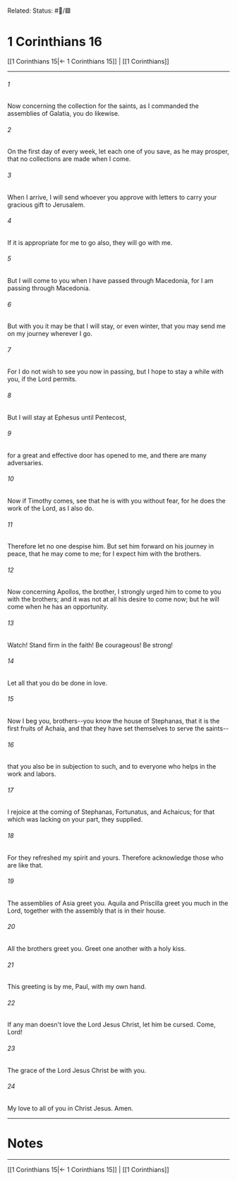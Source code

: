 Related:
Status: #📖/🟥
# 1 Corinthians 16

[[1 Corinthians 15|← 1 Corinthians 15]] | [[1 Corinthians]]
***



###### 1 
Now concerning the collection for the saints, as I commanded the assemblies of Galatia, you do likewise. 

###### 2 
On the first day of every week, let each one of you save, as he may prosper, that no collections are made when I come. 

###### 3 
When I arrive, I will send whoever you approve with letters to carry your gracious gift to Jerusalem. 

###### 4 
If it is appropriate for me to go also, they will go with me. 

###### 5 
But I will come to you when I have passed through Macedonia, for I am passing through Macedonia. 

###### 6 
But with you it may be that I will stay, or even winter, that you may send me on my journey wherever I go. 

###### 7 
For I do not wish to see you now in passing, but I hope to stay a while with you, if the Lord permits. 

###### 8 
But I will stay at Ephesus until Pentecost, 

###### 9 
for a great and effective door has opened to me, and there are many adversaries. 

###### 10 
Now if Timothy comes, see that he is with you without fear, for he does the work of the Lord, as I also do. 

###### 11 
Therefore let no one despise him. But set him forward on his journey in peace, that he may come to me; for I expect him with the brothers. 

###### 12 
Now concerning Apollos, the brother, I strongly urged him to come to you with the brothers; and it was not at all his desire to come now; but he will come when he has an opportunity. 

###### 13 
Watch! Stand firm in the faith! Be courageous! Be strong! 

###### 14 
Let all that you do be done in love. 

###### 15 
Now I beg you, brothers--you know the house of Stephanas, that it is the first fruits of Achaia, and that they have set themselves to serve the saints-- 

###### 16 
that you also be in subjection to such, and to everyone who helps in the work and labors. 

###### 17 
I rejoice at the coming of Stephanas, Fortunatus, and Achaicus; for that which was lacking on your part, they supplied. 

###### 18 
For they refreshed my spirit and yours. Therefore acknowledge those who are like that. 

###### 19 
The assemblies of Asia greet you. Aquila and Priscilla greet you much in the Lord, together with the assembly that is in their house. 

###### 20 
All the brothers greet you. Greet one another with a holy kiss. 

###### 21 
This greeting is by me, Paul, with my own hand. 

###### 22 
If any man doesn't love the Lord Jesus Christ, let him be cursed. Come, Lord! 

###### 23 
The grace of the Lord Jesus Christ be with you. 

###### 24 
My love to all of you in Christ Jesus. Amen.

---
# Notes


***
[[1 Corinthians 15|← 1 Corinthians 15]] | [[1 Corinthians]]
